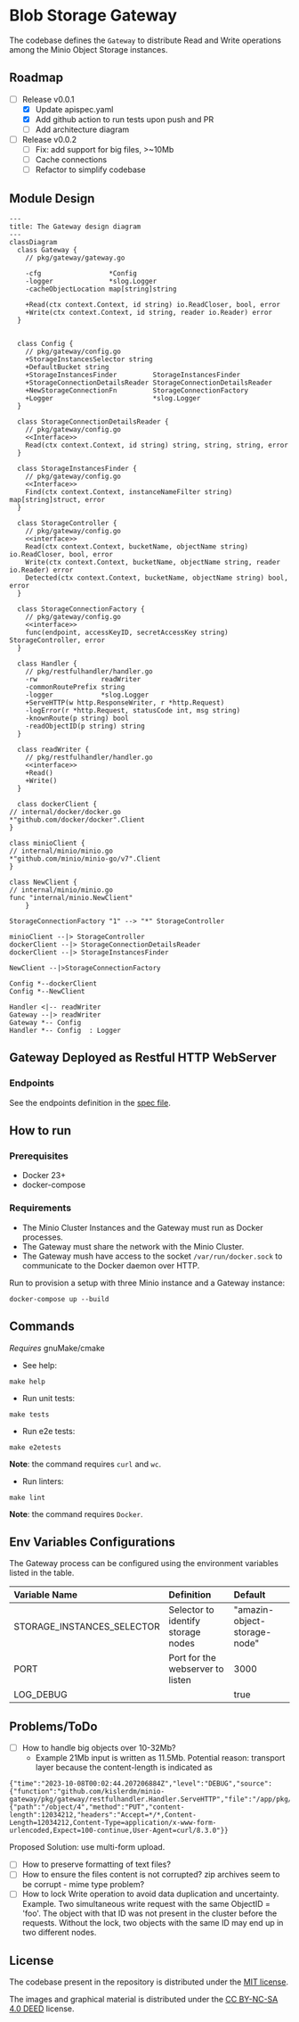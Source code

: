 # Blob Storage Gateway

The codebase defines the `Gateway` to distribute Read and Write operations among the Minio Object Storage instances.

## Roadmap

- [ ] Release v0.0.1
    - [x] Update apispec.yaml
    - [x] Add github action to run tests upon push and PR
    - [ ] Add architecture diagram
- [ ] Release v0.0.2
    - [ ] Fix: add support for big files, >~10Mb
    - [ ] Cache connections
    - [ ] Refactor to simplify codebase

## Module Design

```mermaid
---
title: The Gateway design diagram
---
classDiagram
  class Gateway {
    // pkg/gateway/gateway.go

    -cfg                 *Config
    -logger              *slog.Logger
    -cacheObjectLocation map[string]string

    +Read(ctx context.Context, id string) io.ReadCloser, bool, error
    +Write(ctx context.Context, id string, reader io.Reader) error
  }


  class Config {
    // pkg/gateway/config.go
    +StorageInstancesSelector string
    +DefaultBucket string
    +StorageInstancesFinder         StorageInstancesFinder
    +StorageConnectionDetailsReader StorageConnectionDetailsReader
    +NewStorageConnectionFn         StorageConnectionFactory
    +Logger                         *slog.Logger
  }

  class StorageConnectionDetailsReader {
    // pkg/gateway/config.go
    <<Interface>>
    Read(ctx context.Context, id string) string, string, string, error
  }

  class StorageInstancesFinder {
    // pkg/gateway/config.go
    <<Interface>>
    Find(ctx context.Context, instanceNameFilter string) map[string]struct, error
  }

  class StorageController {
    // pkg/gateway/config.go
    <<interface>>
    Read(ctx context.Context, bucketName, objectName string) io.ReadCloser, bool, error
    Write(ctx context.Context, bucketName, objectName string, reader io.Reader) error
    Detected(ctx context.Context, bucketName, objectName string) bool, error
  }

  class StorageConnectionFactory {
    // pkg/gateway/config.go
    <<interface>>
    func(endpoint, accessKeyID, secretAccessKey string) StorageController, error
  }

  class Handler {
    // pkg/restfulhandler/handler.go
    -rw                readWriter
    -commonRoutePrefix string
    -logger            *slog.Logger
    +ServeHTTP(w http.ResponseWriter, r *http.Request)
    -logError(r *http.Request, statusCode int, msg string)
    -knownRoute(p string) bool
    -readObjectID(p string) string
  }

  class readWriter {
    // pkg/restfulhandler/handler.go
    <<interface>>
    +Read()
    +Write()
  }

  class dockerClient {
// internal/docker/docker.go
*"github.com/docker/docker".Client
}

class minioClient {
// internal/minio/minio.go
*"github.com/minio/minio-go/v7".Client
}

class NewClient {
// internal/minio/minio.go
func "internal/minio.NewClient"
    }

StorageConnectionFactory "1" --> "*" StorageController

minioClient --|> StorageController
dockerClient --|> StorageConnectionDetailsReader
dockerClient --|> StorageInstancesFinder

NewClient --|>StorageConnectionFactory

Config *--dockerClient
Config *--NewClient

Handler <|-- readWriter
Gateway --|> readWriter
Gateway *-- Config
Handler *-- Config  : Logger
```

## Gateway Deployed as Restful HTTP WebServer

### Endpoints

See the endpoints definition in the [spec file](pkg/restfulhandler/apispec.yaml).

## How to run

### Prerequisites

- Docker 23+
- docker-compose

### Requirements

- The Minio Cluster Instances and the Gateway must run as Docker processes.
- The Gateway must share the network with the Minio Cluster.
- The Gateway mush have access to the socket `/var/run/docker.sock` to communicate to the Docker daemon over HTTP.

Run to provision a setup with three Minio instance and a Gateway instance:

```
docker-compose up --build
```

## Commands

_Requires_ gnuMake/cmake

- See help:

```commandline
make help
```

- Run unit tests:

```commandline
make tests
```

- Run e2e tests:

```commandline
make e2etests
```

**Note**: the command requires `curl` and `wc`.

- Run linters:

```commandline
make lint
```

**Note**: the command requires `Docker`.

## Env Variables Configurations

The Gateway process can be configured using the environment variables listed in the table.

| Variable Name              | Definition                         | Default                      |
|:---------------------------|:-----------------------------------|:-----------------------------|
| STORAGE_INSTANCES_SELECTOR | Selector to identify storage nodes | "amazin-object-storage-node" |
| PORT                       | Port for the webserver to listen   | 3000                         |
| LOG_DEBUG                  |                                    | true                         |

## Problems/ToDo

- [ ] How to handle big objects over 10-32Mb?
    - Example 21Mb input is written as 11.5Mb. Potential reason: transport layer because the content-length is
      indicated as

```commandline
{"time":"2023-10-08T00:02:44.207206884Z","level":"DEBUG","source":{"function":"github.com/kislerdm/minio-gateway/pkg/gateway/restfulhandler.Handler.ServeHTTP","file":"/app/pkg/gateway/restfulhandler/rest.go","line":49},"msg":"request","webserver":{"path":"/object/4","method":"PUT","content-length":12034212,"headers":"Accept=*/*,Content-Length=12034212,Content-Type=application/x-www-form-urlencoded,Expect=100-continue,User-Agent=curl/8.3.0"}}
```

Proposed Solution: use multi-form upload.

- [ ] How to preserve formatting of text files?
- [ ] How to ensure the files content is not corrupted? zip archives seem to be corrupt - mime type problem?
- [ ] How to lock Write operation to avoid data duplication and uncertainty. Example. Two simultaneous write request
  with the same ObjectID = 'foo'. The object with that ID was not present in the cluster before the requests. Without
  the lock, two objects with the same ID may end up in two different nodes.

## License

The codebase present in the repository is distributed under the [MIT license](LICENSE).

The images and graphical material is distributed under
the [CC BY-NC-SA 4.0 DEED](https://creativecommons.org/licenses/by-nc-sa/4.0/) license.
